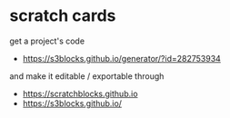 # scratch cards

get a project's code

- https://s3blocks.github.io/generator/?id=282753934

and make it editable / exportable through

- https://scratchblocks.github.io
- https://s3blocks.github.io/

